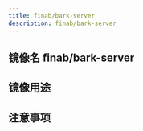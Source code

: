 ```yaml
---
title: finab/bark-server
description: finab/bark-server
---
```


## 镜像名 finab/bark-server

## 镜像用途

## 注意事项

```bash

```

